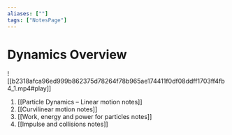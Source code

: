 ```yaml
---
aliases: [""]
tags: ["NotesPage"]
---
```


# Dynamics Overview

![[b2318afca96ed999b862375d78264f78b965ae174411f0df08ddff1703ff4fb4_1.mp4#play]]

1) [[Particle Dynamics – Linear motion notes]]
2) [[Curvilinear motion notes]]
3) [[Work, energy and power for particles notes]]
4) [[Impulse and collisions notes]]
